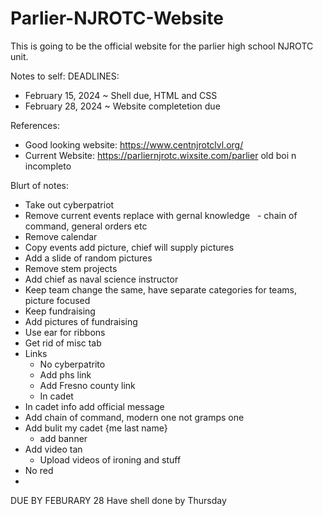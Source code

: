 # Parlier-NJROTC-Website
This is going to be the official website for the parlier high school NJROTC unit.

Notes to self:
DEADLINES:
  - February 15, 2024 ~ Shell due, HTML and CSS
  - February 28, 2024 ~ Website completetion due

References:

- Good looking website: https://www.centnjrotclvl.org/
- Current Website: https://parliernjrotc.wixsite.com/parlier old boi n incompleto


Blurt of notes:

- Take out cyberpatriot
-  Remove current events replace with gernal knowledge      - chain of command, general orders etc 
- Remove calendar
- Copy events add picture, chief will supply pictures
- Add a slide of random pictures
- Remove stem projects
- Add chief as naval science instructor 
- Keep team change the same, have separate categories for teams, picture focused 
- Keep fundraising 
- Add pictures of fundraising
- Use ear for ribbons
- Get rid of misc tab
- Links
    - No cyberpatrito
    - Add phs link
    - Add Fresno county link
    - In cadet 
- In cadet info add official message 
- Add chain of command, modern one not gramps one
- Add bulit my cadet {me last name}
  - add banner
- Add video tan
    - Upload videos of ironing and stuff
- No red
- 

DUE BY FEBURARY 28
Have shell done by Thursday
